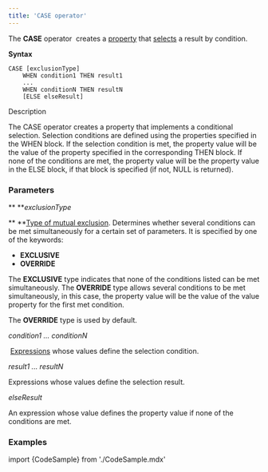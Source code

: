 ```yaml
---
title: 'CASE operator'
---
```


The **CASE** operator  creates a [property](Properties.md) that [selects](Selection_CASE_IF_MULTI_OVERRIDE_EXCLUSIVE.md) a result by condition.

**Syntax** 

    CASE [exclusionType]
        WHEN condition1 THEN result1
        ...
        WHEN conditionN THEN resultN
        [ELSE elseResult]

Description

The CASE operator creates a property that implements a conditional selection. Selection conditions are defined using the properties specified in the WHEN block. If the selection condition is met, the property value will be the value of the property specified in the corresponding THEN block. If none of the conditions are met, the property value will be the property value in the ELSE block, if that block is specified (if not, NULL is returned).

### Parameters

** ***exclusionType*

** **[Type of mutual exclusion](Selection_CASE_IF_MULTI_OVERRIDE_EXCLUSIVE.md#mutual-exclusion-of-conditions). Determines whether several conditions can be met simultaneously for a certain set of parameters. It is specified by one of the keywords:

-   **EXCLUSIVE**
-   **OVERRIDE**

The **EXCLUSIVE** type indicates that none of the conditions listed can be met simultaneously. The **OVERRIDE** type allows several conditions to be met simultaneously, in this case, the property value will be the value of the value property for the first met condition. 

The **OVERRIDE** type is used by default.

*condition1 ... conditionN*

 [Expressions](Expression.md) whose values define the selection condition. 

*result1 ... resultN*

Expressions whose values define the selection result.

*elseResult*

An expression whose value defines the property value if none of the conditions are met.

  

### Examples

import {CodeSample} from './CodeSample.mdx'

<CodeSample url="https://documentation.lsfusion.org/sample?file=OperatorPropertySample&block=case"/>
